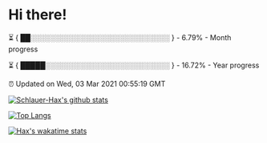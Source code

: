 # Hi there!

⏳ { ██░░░░░░░░░░░░░░░░░░░░░░░░░░░░ } - 6.79% - Month progress

⏳ { █████░░░░░░░░░░░░░░░░░░░░░░░░░ } - 16.72% - Year progress

⏰ Updated on Wed, 03 Mar 2021 00:55:19 GMT


[![Schlauer-Hax's github stats](https://github-readme-stats.vercel.app/api?username=Schlauer-Hax&show_icons=true&theme=dark&count_private=true)](https://github.com/Schlauer-Hax)


[![Top Langs](https://github-readme-stats.vercel.app/api/top-langs/?username=Schlauer-Hax&layout=compact&theme=dark)](https://github.com/Schlauer-Hax?tab=repositories)


[![Hax's wakatime stats](https://github-readme-stats.vercel.app/api/wakatime?username=Hax&theme=dark)](https://wakatime.com/@Hax)

